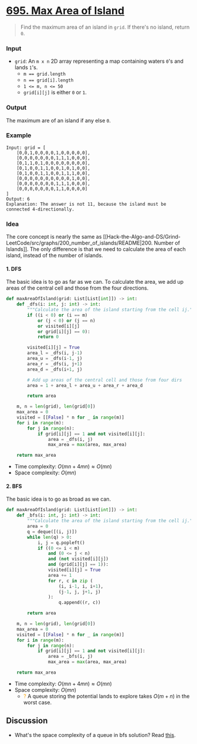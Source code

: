 # [695. Max Area of Island](https://leetcode.com/problems/max-area-of-island/)
> Find the maximum area of an island in `grid`. If there's no island, return `0`.
### Input
* `grid`: An `m x n` 2D array representing a map containing waters `0`'s and lands  `1`'s.
	* `m == grid.length`
	* `n == grid[i].length`
	* `1 <= m, n <= 50`
	* `grid[i][j]` is either `0` or `1`.
### Output
The maximum are of an island if any else `0`.
### Example
```
Input: grid = [
	[0,0,1,0,0,0,0,1,0,0,0,0,0],
	[0,0,0,0,0,0,0,1,1,1,0,0,0],
	[0,1,1,0,1,0,0,0,0,0,0,0,0],
	[0,1,0,0,1,1,0,0,1,0,1,0,0],
	[0,1,0,0,1,1,0,0,1,1,1,0,0],
	[0,0,0,0,0,0,0,0,0,0,1,0,0],
	[0,0,0,0,0,0,0,1,1,1,0,0,0],
	[0,0,0,0,0,0,0,1,1,0,0,0,0]
]
Output: 6
Explanation: The answer is not 11, because the island must be connected 4-directionally.
```
### Idea
The core concept is nearly the same as [[Hack-the-Algo-and-DS/Grind-LeetCode/src/graphs/200_number_of_islands/README|200. Number of Islands]]. The only difference is that we need to calculate the area of each island, instead of the number of islands. 
#### 1. DFS
The basic idea is to go as far as we can. To calculate the area, we add up areas of the central cell and those from the four directions.
```python
def maxAreaOfIsland(grid: List[List[int]]) -> int:
    def _dfs(i: int, j: int) -> int:
        """Calculate the area of the island starting from the cell ij."""
        if ((i < 0) or (i == m)
            or (j < 0) or (j == n)
            or visited[i][j]
            or grid[i][j] == 0):
            return 0

        visited[i][j] = True
        area_l = _dfs(i, j-1)
        area_u = _dfs(i-1, j)
        area_r = _dfs(i, j+1)
        area_d = _dfs(i+1, j)

        # Add up areas of the central cell and those from four dirs
        area = 1 + area_l + area_u + area_r + area_d

        return area

    m, n = len(grid), len(grid[0])
    max_area = 0
    visited = [[False] * n for _ in range(m)]
    for i in range(m):
        for j in range(n):
            if grid[i][j] == 1 and not visited[i][j]:
                area = _dfs(i, j)
                max_area = max(area, max_area)

    return max_area
```
* Time complexity: $O(mn+4mn) \approx O(mn)$
* Space complexity: $O(mn)$
#### 2. BFS
The basic idea is to go as broad as we can.
```python
def maxAreaOfIsland(grid: List[List[int]]) -> int:
    def _bfs(i: int, j: int) -> int:
        """Calculate the area of the island starting from the cell ij."""
        area = 0
        q = deque([(i, j)])
        while len(q) > 0:
            i, j = q.popleft()
            if ((0 <= i < m)
                and (0 <= j < n)
                and (not visited[i][j])
                and (grid[i][j] == 1)):
                visited[i][j] = True 
                area += 1
                for r, c in zip (
                    (i, i-1, i, i+1),
                    (j-1, j, j+1, j)
                ): 
                    q.append((r, c))

        return area

    m, n = len(grid), len(grid[0])
    max_area = 0
    visited = [[False] * n for _ in range(m)]
    for i in range(m):
        for j in range(n):
            if grid[i][j] == 1 and not visited[i][j]:
                area = _bfs(i, j)
                max_area = max(area, max_area)

    return max_area
```
* Time complexity: $O(mn+4mn) \approx O(mn)$
* Space complexity: $O(mn)$
	* <span style="color: orange;">?</span> A queue storing the potential lands to explore takes $O(m+n)$ in the worst case.
## Discussion
* What's the space complexity of a queue in bfs solution? Read [this](https://stackoverflow.com/questions/50901203/dfs-and-bfs-time-and-space-complexities-of-number-of-islands-on-leetcode).